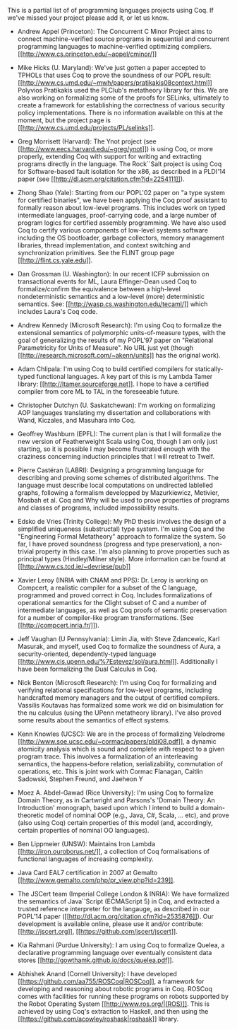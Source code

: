 This is a partial list of of programming languages projects using Coq.  If we've missed your project please add it, or let us know.

 * Andrew Appel (Princeton): The Concurrent C Minor Project aims to connect machine-verified source programs in sequential and concurrent programming languages to machine-verified optimizing compilers.  [[http://www.cs.princeton.edu/~appel/cminor/]]

 * Mike Hicks (U. Maryland): We've just gotten a paper accepted to TPHOLs that uses Coq to prove the soundness of our POPL result: [[http://www.cs.umd.edu/~mwh/papers/pratikakis08context.html]] Polyvios Pratikakis used the PLClub's metatheory library for this.  We are also working on formalizing some of the proofs for SELinks, ultimately to create a framework for establishing the correctness of various security policy implementations.  There is no information available on this at the moment, but the project page is [[http://www.cs.umd.edu/projects/PL/selinks]].

 * Greg Morrisett (Harvard): The Ynot project (see [[http://www.eecs.harvard.edu/~greg/ynot]]) is using Coq, or more properly, extending Coq with support for writing and extracting programs directly in the language. The Rock``Salt project is using Coq for Software-based fault isolation for the x86, as described in a PLDI'14 paper (see [[http://dl.acm.org/citation.cfm?id=2254111]]).

 * Zhong Shao (Yale): Starting from our POPL'02 paper on "a type system for certified binaries", we have been applying the Coq proof assistant to formally reason about low-level programs.  This includes work on typed intermediate languages, proof-carrying code, and a large number of program logics for certified assembly programming. We have also used Coq to certify various components of low-level systems software including the OS bootloader, garbage collectors, memory management libraries, thread implementation, and context switching and synchronization primitives. See the FLINT group page [[http://flint.cs.yale.edu]].

 * Dan Grossman (U. Washington): In our recent ICFP submission on transactional events for ML, Laura Effinger-Dean used Coq to formalize/confirm the equivalence between a high-level nondeterministic semantics and a low-level (more) deterministic semantics.  See: [[http://wasp.cs.washington.edu/tecaml/]] which includes Laura's Coq code.

 * Andrew Kennedy (Microsoft Research): I'm using Coq to formalize the extensional semantics of polymorphic units-of-measure types, with the goal of generalizing the results of my POPL'97 paper on "Relational Parametricity for Units of Measure".  No URL just yet (though [[http://research.microsoft.com/~akenn/units]] has the original work).

 * Adam Chlipala: I'm using Coq to build certified compilers for statically-typed functional languages.  A key part of this is my Lambda Tamer library:  [[http://ltamer.sourceforge.net]].  I hope to have a certified compiler from core ML to TAL in the foreseeable future.

 * Christopher Dutchyn (U. Saskatchewan): I'm working on formalizing AOP languages translating my dissertation and collaborations with Wand, Kiczales, and Masuhara into Coq.

 * Geoffrey Washburn (EPFL): The current plan is that I will formalize the new version of Featherweight Scala using Coq, though I am only just starting, so it is possible I may become frustrated enough with the craziness concerning induction principles that I will retreat to Twelf. 

 * Pierre Castéran (LABRI): Designing a programming language for describing and proving some schemes of distributed algorithms. The language must describe local computations on undirected lablelled graphs, following a formalism developped by Mazurkiewicz, Metivier, Mosbah et al. Coq and Why will be used to prove properties of programs and classes of programs, included impossibility results.

 * Edsko de Vries (Trinity College): My PhD thesis involves the design of a simplified uniqueness (substructal) type system. I'm using Coq and the "Engineering Formal Metatheory" approach to formalize the system. So far, I have proved soundness (progress and type preservation), a non-trivial property in this case. I'm also planning to prove properties such as principal types (Hindley/Milner style). More information can be found at [[http://www.cs.tcd.ie/~devriese/pub]]

 * Xavier Leroy (INRIA with CNAM and PPS):  Dr. Leroy is working on Compcert, a realistic compiler for a subset of the C language, programmed and proved correct in Coq.  Includes formalizations of operational semantics for the Clight subset of C and a number of intermediate languages, as well as Coq proofs of semantic preservation for a number of compiler-like program transformations.  (See [[http://compcert.inria.fr/]]).

 * Jeff Vaughan (U Pennsylvania):  Limin Jia, with Steve Zdancewic, Karl Masurak, and myself, used Coq to formalize the soundness of Aura, a security-oriented, dependently-typed language [[http://www.cis.upenn.edu/%7Estevez/sol/aura.html]].  Additionally I have been formalizing the Dual Calculus in Coq.

 * Nick Benton (Microsoft Research): I'm using Coq for formalizing and verifying relational specifications for low-level programs, including handcrafted memory managers and the output of certified compilers. Vassilis Koutavas has formalized some work we did on bisimulation for the nu calculus (using the UPenn metatheory library). I've also proved some results about the semantics of effect systems.

 * Kenn Knowles (UCSC): We are in the process of formalizing Velodrome [[http://www.soe.ucsc.edu/~cormac/papers/pldi08.pdf]], a dynamic atomicity analysis which is sound and complete with respect to a given program trace.  This involves a formalization of an interleaving semantics, the happens-before relation, serializability, commutation of operations, etc. This is joint work with Cormac Flanagan, Caitlin Sadowski, Stephen Freund, and Jaeheon Y

 * Moez A. Abdel-Gawad (Rice University): I'm using Coq to formalize Domain Theory, as in Cartwright and Parsons's 'Domain Theory: An Introduction' monograph, based upon which I intend to build a domain-theoretic model of nominal OOP (e.g., Java, C#, Scala, ... etc), and prove (also using Coq) certain properties of this model (and, accordingly, certain properties of nominal OO languages).

 * Ben Lippmeier (UNSW): Maintains Iron Lambda [[http://iron.ouroborus.net/]], a collection of Coq formalisations of functional languages of increasing complexity.

 * Java Card EAL7 certification in 2007 at Gemalto [[http://www.gemalto.com/php/pr_view.php?id=239]].

 * The JSCert team (Imperial College London & INRIA): We have formalized the semantics of Java``Script (ECMAScript 5) in Coq, and extracted a trusted reference interpreter for the langauge, as described in our POPL'14 paper ([[http://dl.acm.org/citation.cfm?id=2535876]]). Our development is available online, please use it and/or contribute: [[http://jscert.org]], [[https://github.com/jscert/jscert]].

 * Kia Rahmani (Purdue University): I am using Coq to formalize Quelea, a declarative programming language over eventually consistent data stores [[http://gowthamk.github.io/docs/quelea.pdf]].

 * Abhishek Anand (Cornell University): I have developed [[https://github.com/aa755/ROSCoq|ROSCoq]], a framework for developing and reasoning about robotic programs in Coq. ROSCoq comes with facilities for running these programs on robots supported by the Robot Operating System  [[http://www.ros.org/|(ROS)]]. This is achieved by using Coq's extraction to Haskell, and then using the [[https://github.com/acowley/roshask|roshask]] library.
 
